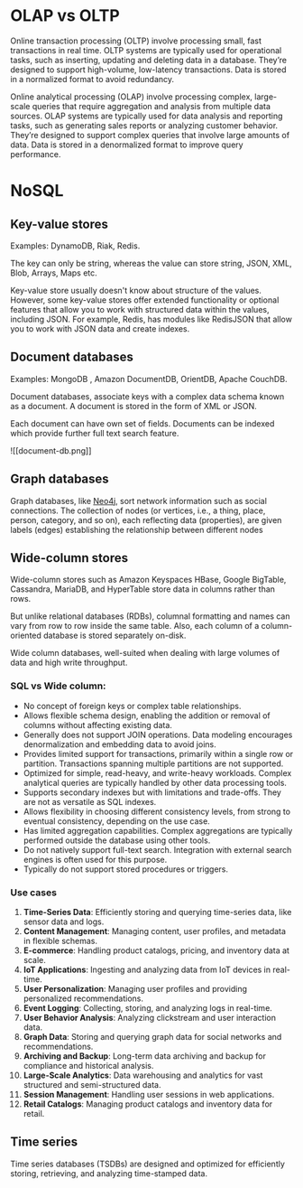 # OLAP vs OLTP

Online transaction processing (OLTP) involve processing small, fast transactions in real time. OLTP systems are typically used for operational tasks, such as inserting, updating and deleting data in a database. They’re designed to support high-volume, low-latency transactions. Data is stored in a normalized format to avoid redundancy.

Online analytical processing (OLAP) involve processing complex, large-scale queries that require aggregation and analysis from multiple data sources. OLAP systems are typically used for data analysis and reporting tasks, such as generating sales reports or analyzing customer behavior. They’re designed to support complex queries that involve large amounts of data. Data is stored in a denormalized format to improve query performance.
# NoSQL
## Key-value stores
Examples: DynamoDB, Riak, Redis.

The key can only be string, whereas the value can store string, JSON, XML, Blob, Arrays, Maps etc.

Key-value store usually doesn't know about structure of the values. 
However, some key-value stores offer extended functionality or optional features that allow you to work with structured data within the values, including JSON. 
For example, Redis, has modules like RedisJSON that allow you to work with JSON data and create indexes.

## Document databases
Examples: MongoDB , Amazon DocumentDB, OrientDB, Apache CouchDB.

Document databases, associate keys with a complex data schema known as a document. A document is stored in the form of XML or JSON.

Each document can have own set of fields. 
Documents can be indexed which provide further full text search feature.

![[document-db.png]]
## Graph databases
Graph databases, like [Neo4j](https://blog.logrocket.com/getting-started-with-neo4j/), sort network information such as social connections. The collection of nodes (or vertices, i.e., a thing, place, person, category, and so on), each reflecting data (properties), are given labels (edges) establishing the relationship between different nodes
## Wide-column stores
Wide-column stores such as Amazon Keyspaces HBase, Google BigTable, Cassandra, MariaDB, and HyperTable store data in columns rather than rows. 

But unlike relational databases (RDBs), columnal formatting and names can vary from row to row inside the same table. Also, each column of a column-oriented database is stored separately on-disk.

Wide column databases, well-suited when dealing with large volumes of data and high write throughput. 
### SQL vs Wide column:
  - No concept of foreign keys or complex table relationships.
  - Allows flexible schema design, enabling the addition or removal of columns without affecting existing data.
  - Generally does not support JOIN operations. Data modeling encourages denormalization and embedding data to avoid joins.
  - Provides limited support for transactions, primarily within a single row or partition. Transactions spanning multiple partitions are not supported.
  - Optimized for simple, read-heavy, and write-heavy workloads. Complex analytical queries are typically handled by other data processing tools.
  - Supports secondary indexes but with limitations and trade-offs. They are not as versatile as SQL indexes.
  - Allows flexibility in choosing different consistency levels, from strong to eventual consistency, depending on the use case.
  - Has limited aggregation capabilities. Complex aggregations are typically performed outside the database using other tools.
  - Do not natively support full-text search. Integration with external search engines is often used for this purpose.
  - Typically do not support stored procedures or triggers.
### Use cases
1. **Time-Series Data**: Efficiently storing and querying time-series data, like sensor data and logs.
2. **Content Management**: Managing content, user profiles, and metadata in flexible schemas.
3. **E-commerce**: Handling product catalogs, pricing, and inventory data at scale.
4. **IoT Applications**: Ingesting and analyzing data from IoT devices in real-time.
5. **User Personalization**: Managing user profiles and providing personalized recommendations.
6. **Event Logging**: Collecting, storing, and analyzing logs in real-time.
7. **User Behavior Analysis**: Analyzing clickstream and user interaction data.
8. **Graph Data**: Storing and querying graph data for social networks and recommendations.
9. **Archiving and Backup**: Long-term data archiving and backup for compliance and historical analysis.
10. **Large-Scale Analytics**: Data warehousing and analytics for vast structured and semi-structured data.
11. **Session Management**: Handling user sessions in web applications.
12. **Retail Catalogs**: Managing product catalogs and inventory data for retail.
## Time series
  
Time series databases (TSDBs) are designed and optimized for efficiently storing, retrieving, and analyzing time-stamped data.
